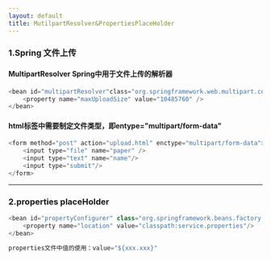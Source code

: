 ```yaml
---
layout: default
title: MutilpartResolver&PropertiesPlaceHolder
---
```


### 1.Spring 文件上传

####   MultipartResolver Spring中用于文件上传的解析器

```java
<bean id="multipartResolver"class="org.springframework.web.multipart.commons.CommonsMultipartResolver">
    <property name="maxUploadSize" value="10485760" />
</bean>
```

####   html标签中需要制定文件类型，即entype="multipart/form-data"

```java
<form method="post" action="upload.html" enctype="multipart/form-data">
    <input type="file" name="paper" />
    <input type="text" name="name"/>
    <input type="submit"/>
</form>
```
---

### 2.properties placeHolder

```java
<bean id="propertyConfigurer" class="org.springframework.beans.factory.config.PropertyPlaceHolderConfigurer">
    <property name="location" value="classpath:service.properties"/>
</bean>

properties文件中值的使用：value="${xxx.xxx}"
```
